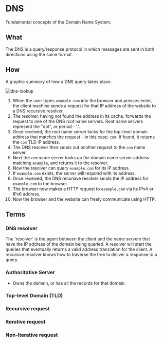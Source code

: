 # DNS

Fundamental concepts of the Domain Name System.

## What

The DNS is a query/response protocol in which messages are sent in both directions using the same format. 

## How

A graphic summary of how a DNS query takes place.

![dns-lookup](https://github.com/danielmichaels/dwiki/blob/master/images/pdns-lookup-diagram.png "dns lookup diagram from cloudflare")
1. When the user types `example.com` into the browser and presses enter, the client machine sends a request for that IP address of the website to a DNS recursive resolver.
2. The resolver, having not found the address in its cache, forwards the request to one of the DNS root name servers. Root name servers represent the "dot", or period - '.'.
3. Once received, the root name server looks for the top-level domain address that matches the request - in this case; `com`. If found, it returns the `com` TLD IP address.
4. The DNS resolver then sends out another request to the `com` name server.
5. Next the `com` name server looks up the domain name server address matching `example`, and returns it to the resolver.
6. Now the resolver can query `example.com` for its IP address.
7. If `example.com` exists, the server will respond with its address.
8. Once received, the DNS recursive resolver sends the IP address for `example.com` to the browser.
9. The browser now makes a HTTP request to `example.com` via its IPv4 or IPv6 address.
10. Now the browser and the website can freely communicate using HTTP.

## Terms

### DNS resolver

The 'resolver' is the agent between the client and the name servers that have the IP address of the domain being queried. A resolver will start the queries that eventually returns a valid address translation for the client.
A recursive resolver knows how to traverse the tree to deliver a response to a query.

### Authoritative Server

- Owns the domain, or has all the records for that domain.

### Top-level Domain (TLD)

### Recursive request

### Iterative request

### Non-Iterative request

